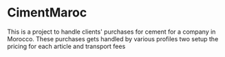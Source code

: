 # CimentMaroc
This is a project to handle clients' purchases for cement for a company in Morocco.
These purchases gets handled by various profiles two setup the pricing for each article and transport fees
